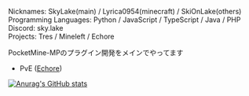 Nicknames: SkyLake(main) / Lyrica0954(minecraft) / SkiOnLake(others)  
Programming Languages: Python / JavaScript / TypeScript / Java / PHP  
Discord: sky.lake  
Projects: Tres / Mineleft / Echore  

PocketMine-MPのプラグイン開発をメインでやってます
- PvE ([Echore](https://github.com/Echore-Server))

[![Anurag's GitHub stats](https://github-readme-stats.vercel.app/api?username=SkyLake-git)](https://github.com/anuraghazra/github-readme-stats)
